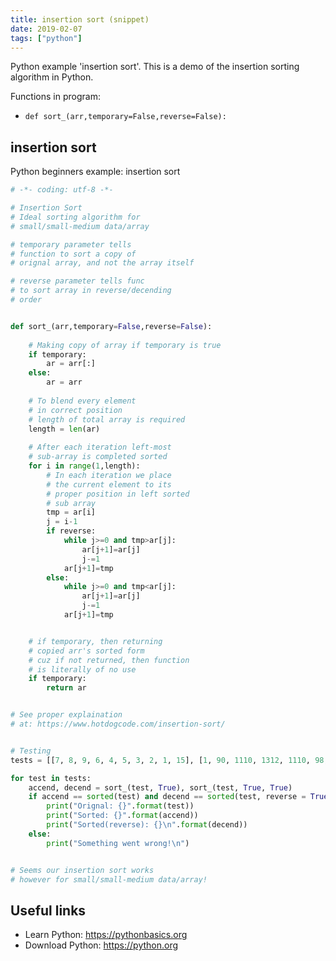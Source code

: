 ```yaml
---
title: insertion sort (snippet)
date: 2019-02-07
tags: ["python"]
---
```

Python example 'insertion sort'. This is a demo of the insertion sorting algorithm in Python.

Functions in program: 
* `def sort_(arr,temporary=False,reverse=False):`

## insertion sort

Python beginners example: insertion sort

```python
# -*- coding: utf-8 -*-

# Insertion Sort
# Ideal sorting algorithm for 
# small/small-medium data/array

# temporary parameter tells
# function to sort a copy of 
# orignal array, and not the array itself

# reverse parameter tells func
# to sort array in reverse/decending
# order


def sort_(arr,temporary=False,reverse=False):
    
    # Making copy of array if temporary is true
    if temporary:
        ar = arr[:]
    else:
        ar = arr
    
    # To blend every element
	# in correct position
	# length of total array is required
    length = len(ar)
    
    # After each iteration left-most
	# sub-array is completed sorted
    for i in range(1,length):
        # In each iteration we place
        # the current element to its
        # proper position in left sorted 
        # sub array
        tmp = ar[i]
        j = i-1
        if reverse:
            while j>=0 and tmp>ar[j]:
                ar[j+1]=ar[j]
                j-=1
            ar[j+1]=tmp
        else:
            while j>=0 and tmp<ar[j]:
                ar[j+1]=ar[j]
                j-=1
            ar[j+1]=tmp


    # if temporary, then returning
	# copied arr's sorted form
	# cuz if not returned, then function
	# is literally of no use
    if temporary:
        return ar


# See proper explaination 
# at: https://www.hotdogcode.com/insertion-sort/


# Testing
tests = [[7, 8, 9, 6, 4, 5, 3, 2, 1, 15], [1, 90, 1110, 1312, 1110, 98, 76, 54, 32, 10], ] # Add your test cases 

for test in tests:
	accend, decend = sort_(test, True), sort_(test, True, True)
	if accend == sorted(test) and decend == sorted(test, reverse = True):
		print("Orignal: {}".format(test))
		print("Sorted: {}".format(accend))
		print("Sorted(reverse): {}\n".format(decend))
	else:
		print("Something went wrong!\n")


# Seems our insertion sort works
# however for small/small-medium data/array!


```

## Useful links

- Learn Python: https://pythonbasics.org
- Download Python: https://python.org
